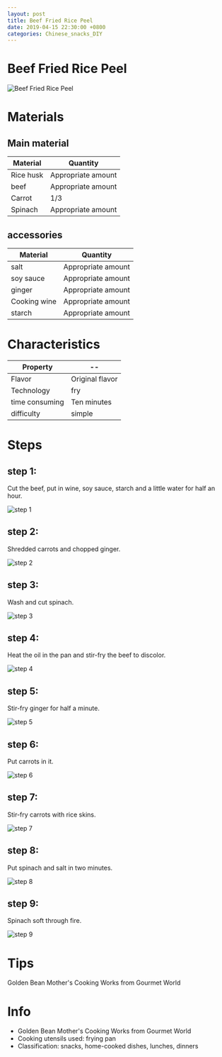```yaml
---
layout: post
title: Beef Fried Rice Peel
date: 2019-04-15 22:30:00 +0800
categories: Chinese_snacks_DIY
---
```


# Beef Fried Rice Peel

![Beef Fried Rice Peel]({{site.baseurl}}/img/427198/427198.jpg)

# Materials


## Main material

Material|Quantity
--|--
Rice husk|Appropriate amount
beef|Appropriate amount
Carrot|1/3
Spinach|Appropriate amount

## accessories

Material|Quantity
--|--
salt|Appropriate amount
soy sauce|Appropriate amount
ginger|Appropriate amount
Cooking wine|Appropriate amount
starch|Appropriate amount

# Characteristics

Property|--
--|--
Flavor|Original flavor
Technology|fry
time consuming|Ten minutes
difficulty|simple

# Steps

## step 1:

Cut the beef, put in wine, soy sauce, starch and a little water for half an hour.

![step 1]({{site.baseurl}}/img/427198/1.jpg)

## step 2:

Shredded carrots and chopped ginger.

![step 2]({{site.baseurl}}/img/427198/2.jpg)

## step 3:

Wash and cut spinach.

![step 3]({{site.baseurl}}/img/427198/3.jpg)

## step 4:

Heat the oil in the pan and stir-fry the beef to discolor.

![step 4]({{site.baseurl}}/img/427198/4.jpg)

## step 5:

Stir-fry ginger for half a minute.

![step 5]({{site.baseurl}}/img/427198/5.jpg)

## step 6:

Put carrots in it.

![step 6]({{site.baseurl}}/img/427198/6.jpg)

## step 7:

Stir-fry carrots with rice skins.

![step 7]({{site.baseurl}}/img/427198/7.jpg)

## step 8:

Put spinach and salt in two minutes.

![step 8]({{site.baseurl}}/img/427198/8.jpg)

## step 9:

Spinach soft through fire.

![step 9]({{site.baseurl}}/img/427198/9.jpg)

# Tips

Golden Bean Mother's Cooking Works from Gourmet World

# Info

- Golden Bean Mother's Cooking Works from Gourmet World
- Cooking utensils used: frying pan
- Classification: snacks, home-cooked dishes, lunches, dinners